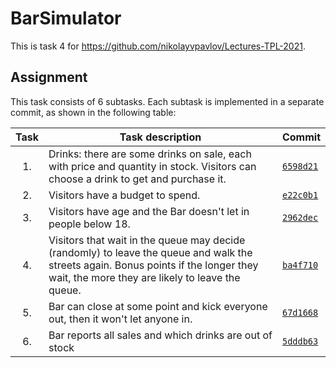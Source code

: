 # BarSimulator

This is task 4 for https://github.com/nikolayvpavlov/Lectures-TPL-2021.

## Assignment

This task consists of 6 subtasks. Each subtask is implemented in a separate commit, as shown in the following table:

| Task | Task description                                                                                                                                                                        | Commit                                                                                                  |
| :--: | --------------------------------------------------------------------------------------------------------------------------------------------------------------------------------------- | ------------------------------------------------------------------------------------------------------- |
|  1.  | Drinks: there are some drinks on sale, each with price and quantity in stock. Visitors can choose a drink to get and purchase it.                                                       | [`6598d21`](https://github.com/kaykayehnn/BarSimulator/commit/6598d21821562072785d3b0d2955a605f7ad0eb8) |
|  2.  | Visitors have a budget to spend.                                                                                                                                                        | [`e22c0b1`](https://github.com/kaykayehnn/BarSimulator/commit/e22c0b18c894b36ed2a44c809e2e15b98c1ca7ee) |
|  3.  | Visitors have age and the Bar doesn't let in people below 18.                                                                                                                           | [`2962dec`](https://github.com/kaykayehnn/BarSimulator/commit/2962dec87c6e7758f6f5742e3ed7c554f7f3c702) |
|  4.  | Visitors that wait in the queue may decide (randomly) to leave the queue and walk the streets again. Bonus points if the longer they wait, the more they are likely to leave the queue. | [`ba4f710`](https://github.com/kaykayehnn/BarSimulator/commit/ba4f710eaa47f88156bcfa4c34bab865fc4af91)  |
|  5.  | Bar can close at some point and kick everyone out, then it won't let anyone in.                                                                                                         | [`67d1668`](https://github.com/kaykayehnn/BarSimulator/commit/67d16687fd23ad011e8e83f4267c37629b6f6a00) |
|  6.  | Bar reports all sales and which drinks are out of stock                                                                                                                                 | [`5dddb63`](https://github.com/kaykayehnn/BarSimulator/commit/5dddb63125a2511bd6282aa5862a96d85ac134ef) |
